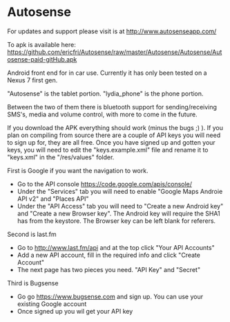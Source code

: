 Autosense
=========

For updates and support please visit is at http://www.autosenseapp.com/

To apk is available here: https://github.com/ericfri/Autosense/raw/master/Autosense/Autosense/Autosense-paid-gitHub.apk

Android front end for in car use.  Currently it has only been tested on a Nexus 7 first gen.   

"Autosense" is the tablet portion.
"lydia_phone" is the phone portion.  

Between the two of them there is bluetooth support for sending/receiving SMS's, media and volume control, with more to come in the future.

If you download the APK everything should work (minus the bugs ;) ).  If you plan on compiling from source there are a couple of API keys you will need to sign up for, they are all free.
Once you have signed up and gotten your keys, you will need to edit the "keys.example.xml" file and rename it to "keys.xml" in the "/res/values" folder.

First is Google if you want the navigation to work.

- Go to the API console https://code.google.com/apis/console/  
- Under the "Services" tab you will need to enable "Google Maps Androie API v2" and "Places API"
- Under the "API Access" tab you will need to "Create a new Android key" and "Create a new Browser key".  The Android key will require the SHA1 has from the keystore.  The Browser key can be left blank for referers.

Second is last.fm
- Go to http://www.last.fm/api and at the top click "Your API Accounts"
- Add a new API account, fill in the required info and click "Create Account"
- The next page has two pieces you need.  "API Key" and "Secret"

Third is Bugsense
- Go go https://www.bugsense.com and sign up.  You can use your existing Google account
- Once signed up you wil get your API key